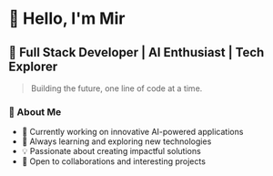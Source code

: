 # 👋 Hello, I'm Mir

## 🚀 Full Stack Developer | AI Enthusiast | Tech Explorer

> Building the future, one line of code at a time.

### 🎯 About Me

- 🔭 Currently working on innovative AI-powered applications
- 🌱 Always learning and exploring new technologies
- 💡 Passionate about creating impactful solutions
- 🤝 Open to collaborations and interesting projects
